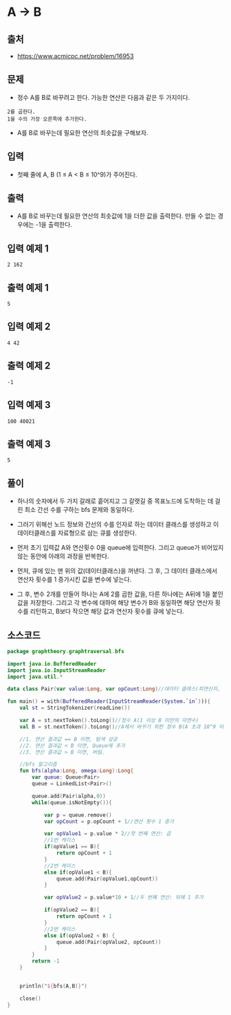 # A → B

## 출처 

* https://www.acmicpc.net/problem/16953

## 문제

* 정수 A를 B로 바꾸려고 한다. 가능한 연산은 다음과 같은 두 가지이다.

```
2를 곱한다.
1을 수의 가장 오른쪽에 추가한다. 
```

* A를 B로 바꾸는데 필요한 연산의 최솟값을 구해보자.

## 입력

* 첫째 줄에 A, B (1 ≤ A < B ≤ 10^9)가 주어진다.

## 출력

* A를 B로 바꾸는데 필요한 연산의 최솟값에 1을 더한 값을 출력한다. 만들 수 없는 경우에는 -1을 출력한다.

## 입력 예제 1

```
2 162
```

## 출력 예제 1

```
5
```

## 입력 예제 2

```
4 42
```

## 출력 예제 2

```
-1
```

## 입력 예제 3

```
100 40021
```

## 출력 예제 3

```
5
```

## 풀이

* 하나의 숫자에서 두 가지 갈래로 흩어지고 그 갈랫길 중 목표노드에 도착하는 데 걸린 최소 간선 수를 구하는 bfs 문제와 동일하다.

* 그러기 위해선 노드 정보와 간선의 수를 인자로 하는 데이터 클래스를 생성하고 이 데이터클래스를 자료형으로 삼는 큐를 생성한다.

* 먼저 초기 입력값 A와 연산횟수 0을 queue에 입력한다. 그리고 queue가 비어있지 않는 동안에 아래의 과정을 반복한다.

* 먼저, 큐에 있는 맨 위의 값(데이터클래스)을 꺼낸다. 그 후, 그 데이터 클래스에서 연산자 횟수를 1 증가시킨 값을 변수에 넣는다.

* 그 후, 변수 2개를 만들어 하나는 A에 2를 곱한 값을, 다른 하나에는 A뒤에 1을 붙인 값을 저장한다. 그리고 각 변수에 대하여 해당 변수가 B와 동일하면 해당 연산자 횟수를 리턴하고, B보다 작으면 해당 값과 연산자 횟수를 큐에 넣는다. 

## 소스코드

```kotlin
package graphtheory.graphtraversal.bfs

import java.io.BufferedReader
import java.io.InputStreamReader
import java.util.*

data class Pair(var value:Long, var opCount:Long)//데이터 클래스(피연산자, 연산 횟수)

fun main() = with(BufferedReader(InputStreamReader(System.`in`))){
    val st = StringTokenizer(readLine())

    var A = st.nextToken().toLong()//정수 A(1 이상 B 미만의 자연수)
    val B = st.nextToken().toLong()//A에서 바꾸기 위한 정수 B(A 초과 10^9 이하의 자연수)

    //1. 연산 결과값 == B 이면, 탐색 성공
    //2. 연산 결과값 < B 이면, Queue에 추가
    //3. 연산 결과값 > B 이면, 버림.

    //bfs 알고리즘
    fun bfs(alpha:Long, omega:Long):Long{
        var queue: Queue<Pair>
        queue = LinkedList<Pair>()

        queue.add(Pair(alpha,0))
        while(queue.isNotEmpty()){

            var p = queue.remove()
            var opCount = p.opCount + 1//연산 횟수 1 증가

            var opValue1 = p.value * 2//첫 번째 연산: 곱
            //1번 케이스
            if(opValue1 == B){
                return opCount + 1
            }
            //2번 케이스
            else if(opValue1 < B){
                queue.add(Pair(opValue1,opCount))
            }

            var opValue2 = p.value*10 + 1//두 번째 연산: 뒤에 1 추가

            if(opValue2 == B){
                return opCount + 1
            }
            //2번 케이스
            else if(opValue2 < B) {
                queue.add(Pair(opValue2, opCount))
            }
        }
        return -1
    }


    println("${bfs(A,B)}")

    close()
}
```
